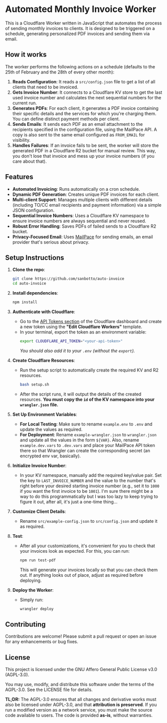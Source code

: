 # Automated Monthly Invoice Worker

This is a Cloudflare Worker written in JavaScript that automates the process of sending monthly invoices to clients. It is designed to be triggered on a schedule, generating personalized PDF invoices and sending them via email.

## How it works

The worker performs the following actions on a schedule (defaults to the 25th of February and the 28th of every other month):

1. **Reads Configuration**: It reads a `src/config.json` file to get a list of all clients that need to be invoiced.
2. **Gets Invoice Number**: It connects to a Cloudflare KV store to get the last used invoice number and calculates the next sequential numbers for the current run.
3. **Generates PDFs**: For each client, it generates a PDF invoice containing their specific details and the services for which you're charging them. You can define distinct payment methods per client.
4. **Sends Emails**: It sends each PDF as an email attachment to the recipients specified in the configuration file, using the MailPace API. A copy is also sent to the same email configured as `FROM_EMAIL` for visibility.
5. **Handles Failures**: If an invoice fails to be sent, the worker will store the generated PDF in a Cloudflare R2 bucket for manual review. This way, you don't lose that invoice and mess up your invoice numbers (if you care about that).

## Features

- **Automated Invoicing**: Runs automatically on a cron schedule.
- **Dynamic PDF Generation**: Creates unique PDF invoices for each client.
- **Multi-client Support**: Manages multiple clients with different details (including TO/CC email recipients and payment information) via a simple JSON configuration.
- **Sequential Invoice Numbers**: Uses a Cloudflare KV namespace to ensure invoice numbers are always sequential and never reused.
- **Robust Error Handling**: Saves PDFs of failed sends to a Cloudflare R2 bucket.
- **Privacy-Focused Email**: Uses [MailPace](https://mailpace.com/) for sending emails, an email provider that's serious about privacy.

## Setup Instructions

1. **Clone the repo**:
    ```bash
    git clone https://github.com/sanbotto/auto-invoice
    cd auto-invoice
    ```

2. **Install dependencies**:
    ```bash
    npm install
    ```

3. **Authenticate with Cloudflare**:
    - Go to the [API Tokens section](https://dash.cloudflare.com/profile/api-tokens) of the Cloudflare dashboard and create a new token using the **"Edit Cloudflare Workers"** template.
    - In your terminal, export the token as an environment variable:
      ```bash
      export CLOUDFLARE_API_TOKEN="<your-api-token>"
      ```
      _You should also add it to your `.env` (without the `export`)._

4. **Create Cloudflare Resources**:
    - Run the setup script to automatically create the required KV and R2 resources.
      ```bash
      bash setup.sh
      ```
    - After the script runs, it will output the details of the created resources. **You must copy the `id` of the KV namespace into your `wrangler.json` file.**

5. **Set Up Environment Variables**:
    - **For Local Testing**: Make sure to rename `example.env` to `.env` and update the values as required.
    - **For Deployment**: Rename `example-wrangler.json` to `wrangler.json` and update all the values in the form `${VAR}`. Also, rename `example.dev.vars` to `.dev.vars` and place your MailPace API token there so that Wrangler can create the corresponding secret (an encrypted env var, basically).

6. **Initialize Invoice Number**:
    - In your KV namespace, manually add the required key/value pair. Set the key to `LAST_INVOICE_NUMBER` and the value to the number that's right before your desired starting invoice number (e.g., set it to `1000` if you want the first invoice to be `1001`). I'm sure there might be a way to do this programmatically but I was too lazy to keep trying to figure it out, after all, it's just a one-time thing...

7. **Customize Client Details**:
    - Rename `src/example-config.json` to `src/config.json` and update it as required.

8. **Test**:
    - After all your customizations, it's convenient for you to check that your invoices look as expected. For this, you can run:
      ```bash
      npm run test-pdf
      ```
      This will generate your invoices locally so that you can check them out. If anything looks out of place, adjust as required before deploying.

9. **Deploy the Worker**:
    - Simply run:
      ```bash
      wrangler deploy
      ```

## Contributing

Contributions are welcome! Please submit a pull request or open an issue for any enhancements or bug fixes.

## License

This project is licensed under the GNU Affero General Public License v3.0 (AGPL-3.0).

You may use, modify, and distribute this software under the terms of the AGPL-3.0. See the LICENSE file for details.

**TL;DR:** The AGPL-3.0 ensures that all changes and derivative works must also be licensed under AGPL-3.0, and that **attribution is preserved**. If you run a modified version as a network service, you must make the source code available to users. The code is provided **as-is**, without warranties.

